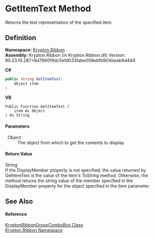 # GetItemText Method


Returns the text representation of the specified item.



## Definition
**Namespace:** <a href="1e9bc734-cff9-e9b8-f013-94cdac669794.md">Krypton.Ribbon</a>  
**Assembly:** Krypton.Ribbon (in Krypton.Ribbon.dll) Version: 80.23.10.287+8d7660f9dc5efd033fabe008ebfb904beab6d444

**C#**
``` C#
public string GetItemText(
	Object item
)
```
**VB**
``` VB
Public Function GetItemText ( 
	item As Object
) As String
```



#### Parameters
<dl><dt>  Object</dt><dd>The object from which to get the contents to display.</dd></dl>

#### Return Value
String  
If the DisplayMember property is not specified, the value returned by GetItemText is the value of the item's ToString method. Otherwise, the method returns the string value of the member specified in the DisplayMember property for the object specified in the item parameter.

## See Also


#### Reference
<a href="e96bb369-1b1e-d331-dbf1-79608ed1a03f.md">KryptonRibbonGroupComboBox Class</a>  
<a href="1e9bc734-cff9-e9b8-f013-94cdac669794.md">Krypton.Ribbon Namespace</a>  
